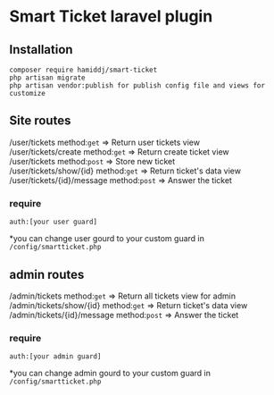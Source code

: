 # Smart Ticket laravel plugin

## Installation
  `composer require hamiddj/smart-ticket` <br />
  `php artisan migrate` <br />
  `php artisan vendor:publish for publish config file and views for customize` <br />

## Site routes
  /user/tickets  method:`get` => Return user tickets view<br />
  /user/tickets/create  method:`get` => Return create ticket view <br />
  /user/tickets  method:`post` => Store new ticket<br />
  /user/tickets/show/{id}  method:`get` => Return ticket's data view<br />
  /user/tickets/{id}/message  method:`post` => Answer the ticket<br />
### require 

    auth:[your user guard]
    
  *you can change user gourd to your custom guard in `/config/smartticket.php` <br />
  
## admin routes
  /admin/tickets  method:`get` => Return all tickets view for admin<br />
  /admin/tickets/show/{id}  method:`get` => Return ticket's data view<br />
  /admin/tickets/{id}/message  method:`post` => Answer the ticket<br />
### require 

    auth:[your admin guard]
    
  *you can change admin gourd to your custom guard in `/config/smartticket.php` <br />
  
  
